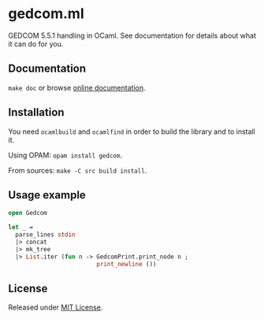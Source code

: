 # gedcom.ml

GEDCOM 5.5.1 handling in OCaml. See documentation for details
about what it can do for you.

## Documentation

`make doc` or browse
[online documentation](http://sagotch.github.io/gedcom.ml/).

## Installation

You need `ocamlbuild` and `ocamlfind` in order to build
the library and to install it.

Using OPAM: `opam install gedcom`.

From sources: `make -C src build install`.

## Usage example

```ocaml
open Gedcom

let _ =
  parse_lines stdin
  |> concat
  |> mk_tree
  |> List.iter (fun n -> GedcomPrint.print_node n ;
     	                 print_newline ())
```

## License

Released under [MIT License](http://opensource.org/licenses/MIT).
